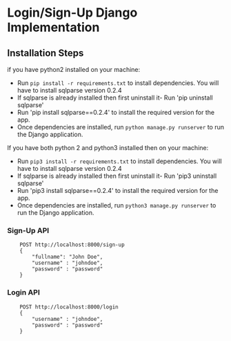 # Login/Sign-Up Django Implementation

## Installation Steps
if you have python2 installed on your machine:
- Run `pip install -r requirements.txt` to install dependencies.
You will have to install sqlparse version 0.2.4
- If sqlparse is already installed then first uninstall it- Run 'pip uninstall sqlparse'
- Run 'pip install sqlparse==0.2.4' to install the required version for the app.
- Once dependencies are installed, run `python manage.py runserver` to run the Django application.

If you have both python 2 and python3 installed then on your machine:
- Run `pip3 install -r requirements.txt` to install dependencies.
You will have to install sqlparse version 0.2.4
- If sqlparse is already installed then first uninstall it- Run 'pip3 uninstall sqlparse'
- Run 'pip3 install sqlparse==0.2.4' to install the required version for the app.
- Once dependencies are installed, run `python3 manage.py runserver` to run the Django application.



### Sign-Up API
```
    POST http://localhost:8000/sign-up
    {
        "fullname": "John Doe",
        "username" : "johndoe",
        "password" : "password"
    }
```

### Login API
```
    POST http://localhost:8000/login
    {
        "username" : "johndoe",
        "password" : "password"
    }
```
